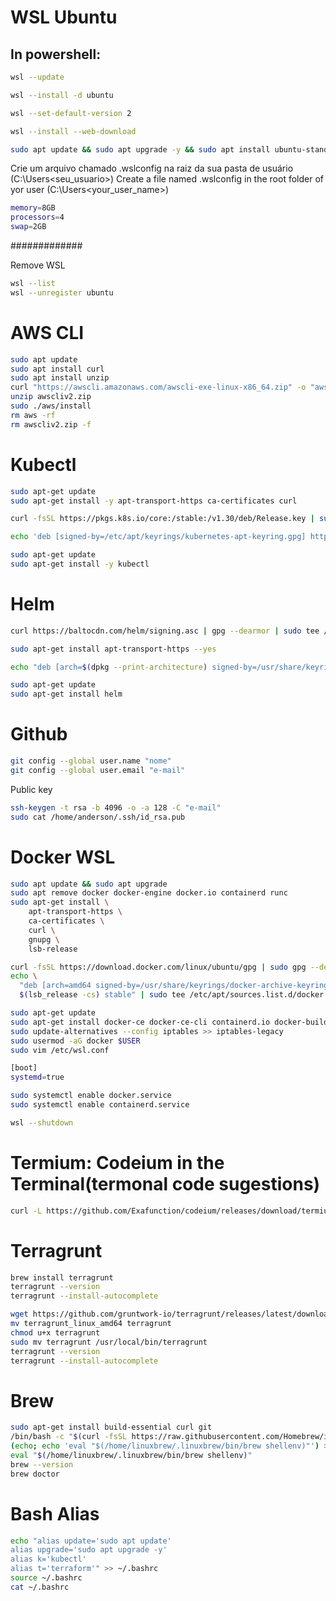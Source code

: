 # WSL Ubuntu

## In powershell:

```bash
wsl --update
```

```bash
wsl --install -d ubuntu
```

```bash
wsl --set-default-version 2
```

```bash
wsl --install --web-download
```

```bash
sudo apt update && sudo apt upgrade -y && sudo apt install ubuntu-standard -y
```


Crie um arquivo chamado .wslconfig na raiz da sua pasta de usuário (C:\Users\<seu_usuario>)
Create a file named .wslconfig in the root folder of yor user (C:\Users\<your_user_name>)

```bash
memory=8GB
processors=4
swap=2GB
```

#############

Remove WSL

```bash
wsl --list
wsl --unregister ubuntu
```

# AWS CLI

```bash
sudo apt update
sudo apt install curl
sudo apt install unzip
curl "https://awscli.amazonaws.com/awscli-exe-linux-x86_64.zip" -o "awscliv2.zip"
unzip awscliv2.zip
sudo ./aws/install
rm aws -rf
rm awscliv2.zip -f
```

# Kubectl 

```bash
sudo apt-get update
sudo apt-get install -y apt-transport-https ca-certificates curl

curl -fsSL https://pkgs.k8s.io/core:/stable:/v1.30/deb/Release.key | sudo gpg --dearmor -o /etc/apt/keyrings/kubernetes-apt-keyring.gpg

echo 'deb [signed-by=/etc/apt/keyrings/kubernetes-apt-keyring.gpg] https://pkgs.k8s.io/core:/stable:/v1.30/deb/ /' | sudo tee /etc/apt/sources.list.d/kubernetes.list

sudo apt-get update
sudo apt-get install -y kubectl
```

# Helm

```bash
curl https://baltocdn.com/helm/signing.asc | gpg --dearmor | sudo tee /usr/share/keyrings/helm.gpg > /dev/null

sudo apt-get install apt-transport-https --yes

echo "deb [arch=$(dpkg --print-architecture) signed-by=/usr/share/keyrings/helm.gpg] https://baltocdn.com/helm/stable/debian/ all main" | sudo tee /etc/apt/sources.list.d/helm-stable-debian.list

sudo apt-get update
sudo apt-get install helm
```

# Github

```bash
git config --global user.name "nome"
git config --global user.email "e-mail"
```

Public key

```bash
ssh-keygen -t rsa -b 4096 -o -a 128 -C "e-mail"
sudo cat /home/anderson/.ssh/id_rsa.pub
```

# Docker WSL

```bash
sudo apt update && sudo apt upgrade
sudo apt remove docker docker-engine docker.io containerd runc
sudo apt-get install \
    apt-transport-https \
    ca-certificates \
    curl \
    gnupg \
    lsb-release

curl -fsSL https://download.docker.com/linux/ubuntu/gpg | sudo gpg --dearmor -o /usr/share/keyrings/docker-archive-keyring.gpg
echo \
  "deb [arch=amd64 signed-by=/usr/share/keyrings/docker-archive-keyring.gpg] https://download.docker.com/linux/ubuntu \
  $(lsb_release -cs) stable" | sudo tee /etc/apt/sources.list.d/docker.list > /dev/null

sudo apt-get update
sudo apt-get install docker-ce docker-ce-cli containerd.io docker-buildx-plugin docker-compose-plugin
sudo update-alternatives --config iptables >> iptables-legacy
sudo usermod -aG docker $USER
sudo vim /etc/wsl.conf

[boot]
systemd=true

sudo systemctl enable docker.service
sudo systemctl enable containerd.service

wsl --shutdown

```

# Termium: Codeium in the Terminal(termonal code sugestions)

```bash
curl -L https://github.com/Exafunction/codeium/releases/download/termium-v0.2.0/install.sh | bash
```

# Terragrunt

```bash
brew install terragrunt
terragrunt --version
terragrunt --install-autocomplete

wget https://github.com/gruntwork-io/terragrunt/releases/latest/download/terragrunt_linux_amd64
mv terragrunt_linux_amd64 terragrunt
chmod u+x terragrunt
sudo mv terragrunt /usr/local/bin/terragrunt
terragrunt --version
terragrunt --install-autocomplete
```

# Brew

```bash
sudo apt-get install build-essential curl git
/bin/bash -c "$(curl -fsSL https://raw.githubusercontent.com/Homebrew/install/HEAD/install.sh)"
(echo; echo 'eval "$(/home/linuxbrew/.linuxbrew/bin/brew shellenv)"') >> ~/.bashrc
eval "$(/home/linuxbrew/.linuxbrew/bin/brew shellenv)"
brew --version
brew doctor
```

# Bash Alias

```bash
echo "alias update='sudo apt update'
alias upgrade='sudo apt upgrade -y'
alias k='kubectl'
alias t='terraform'" >> ~/.bashrc
source ~/.bashrc
cat ~/.bashrc
```


